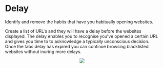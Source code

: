 # Delay
Identify and remove the habits that have you habitually opening websites.

Create a list of URL's and they will have a delay before the websites displayed. The delay enables you to recognise you've opened a certain URL and gives you time to to acknowledge a typically unconscious decision. 
Once the tabs delay has expired you can continue browsing blacklisted websites without inuring more delays.

<p align="center">
  <img src="https://chrome.google.com/webstore/detail/delay/fbhbfbladmbgakfkccbfjpbabagjcmid"/>
</p>
